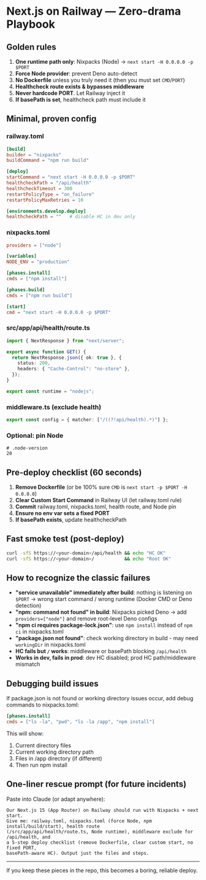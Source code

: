 # Next.js on Railway — Zero-drama Playbook

## Golden rules

1. **One runtime path only**: Nixpacks (Node) → `next start -H 0.0.0.0 -p $PORT`
2. **Force Node provider**: prevent Deno auto-detect
3. **No Dockerfile** unless you truly need it (then you must set `CMD`/`PORT`)
4. **Healthcheck route exists & bypasses middleware**
5. **Never hardcode PORT**. Let Railway inject it
6. **If basePath is set**, healthcheck path must include it

## Minimal, proven config

### railway.toml
```toml
[build]
builder = "nixpacks"
buildCommand = "npm run build"

[deploy]
startCommand = "next start -H 0.0.0.0 -p $PORT"
healthcheckPath = "/api/health"
healthcheckTimeout = 300
restartPolicyType = "on_failure"
restartPolicyMaxRetries = 10

[environments.develop.deploy]
healthcheckPath = ""   # disable HC in dev only
```

### nixpacks.toml
```toml
providers = ["node"]

[variables]
NODE_ENV = "production"

[phases.install]
cmds = ["npm install"]

[phases.build]
cmds = ["npm run build"]

[start]
cmd = "next start -H 0.0.0.0 -p $PORT"
```

### src/app/api/health/route.ts
```ts
import { NextResponse } from "next/server";

export async function GET() {
  return NextResponse.json({ ok: true }, {
    status: 200,
    headers: { "Cache-Control": "no-store" },
  });
}

export const runtime = "nodejs";
```

### middleware.ts (exclude health)
```ts
export const config = { matcher: ["/((?!api/health).*)"] };
```

### Optional: pin Node
```
# .node-version
20
```

## Pre-deploy checklist (60 seconds)

1. **Remove Dockerfile** (or be 100% sure `CMD` is `next start -p $PORT -H 0.0.0.0`)
2. **Clear Custom Start Command** in Railway UI (let railway.toml rule)
3. **Commit** railway.toml, nixpacks.toml, health route, and Node pin
4. **Ensure no env var sets a fixed PORT**
5. **If basePath exists**, update healthcheckPath

## Fast smoke test (post-deploy)
```bash
curl -sfS https://<your-domain>/api/health && echo "HC OK"
curl -sfS https://<your-domain>/           && echo "Root OK"
```

## How to recognize the classic failures

- **"service unavailable" immediately after build**: nothing is listening on `$PORT` → wrong start command / wrong runtime (Docker CMD or Deno detection)
- **"npm: command not found" in build**: Nixpacks picked Deno → add `providers=["node"]` and remove root-level Deno configs
- **"npm ci requires package-lock.json"**: use `npm install` instead of `npm ci` in nixpacks.toml
- **"package.json not found"**: check working directory in build - may need `workingDir` in nixpacks.toml
- **HC fails but `/` works**: middleware or basePath blocking `/api/health`
- **Works in dev, fails in prod**: dev HC disabled; prod HC path/middleware mismatch

## Debugging build issues

If package.json is not found or working directory issues occur, add debug commands to nixpacks.toml:

```toml
[phases.install]
cmds = ["ls -la", "pwd", "ls -la /app", "npm install"]
```

This will show:
1. Current directory files
2. Current working directory path
3. Files in /app directory (if different)
4. Then run npm install

## One-liner rescue prompt (for future incidents)

Paste into Claude (or adapt anywhere):

```
Our Next.js 15 (App Router) on Railway should run with Nixpacks + next start. 
Give me: railway.toml, nixpacks.toml (force Node, npm install/build/start), health route 
(/src/app/api/health/route.ts, Node runtime), middleware exclude for /api/health, and 
a 5-step deploy checklist (remove Dockerfile, clear custom start, no fixed PORT, 
basePath-aware HC). Output just the files and steps.
```

---

If you keep these pieces in the repo, this becomes a boring, reliable deploy.